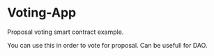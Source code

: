 # Voting-App

Proposal voting smart contract example.

You can use this in order to vote for proposal. Can be usefull for DAO.
